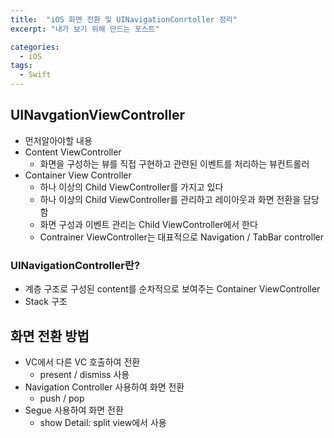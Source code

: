 ```yaml
---
title:  "iOS 화면 전환 및 UINavigationConrtoller 정리"
excerpt: "내가 보기 위해 만드는 포스트"

categories: 
  - iOS
tags:
  - Swift
---
```


## UINavgationViewController

- 먼저알아야할 내용
- Content ViewController
    - 화면을 구성하는 뷰를 직접 구현하고 관련된 이벤트를 처리하는 뷰컨트롤러
- Container View Controller
    - 하나 이상의 Child ViewController를 가지고 있다
    - 하나 이상의 Child ViewController를 관리하고 레이아웃과 화면 전환을 담당함
    - 화면 구성과 이벤트 관리는 Child ViewController에서 한다
    - Contrainer ViewController는 대표적으로 Navigation / TabBar controller

### UINavigationController란?

- 계층 구조로 구성된 content를 순차적으로 보여주는 Container ViewController
- Stack 구조

## 화면 전환 방법

- VC에서 다른 VC 호출하여 전환
    - present / dismiss 사용
- Navigation Controller 사용하여 화면 전환
    - push / pop
- Segue 사용하여 화면 전환
    - show Detail: split view에서 사용